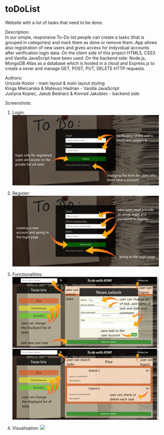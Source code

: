 # toDoList
Website with a list of tasks that need to be done.

Description:</br>
In our simple, responsive To-Do list people can create a tasks (that is grouped in categories) and mark them as done or remove them.
App allows also registration of new users and gives access for indyvidual accounts after verification login data.
On the client side of this project HTML5, CSS3 and Vanilla JavaScript have been used.
On the backend side: Node.js, MongoDB Atlas as a database which is hosted in a cloud and Express.js to create a sever and manage GET, POST, PUT, DELETE HTTP requests.

Authors:</br>
Urszula Kosior - main layout & main layout styling</br>
Kinga Mielcarska & Mateusz Hadrian - Vanilla JavaScript</br>
Justyna Kopiec, Jakub Bednarz & Konrad Jakubiec - backend side</br>

Screenshots:
1. Login:
![](src/img/opisane/logowanie.png)

2. Register:
![](src/img/opisane/rejestracja.png)

3. Functionalities:
![](src/img/opisane/nowe%20zadanie.png)
![](src/img/opisane/dodane%20zadania.png)

4. Visualisation:
![](src/img/opisane/wygląd.png)
